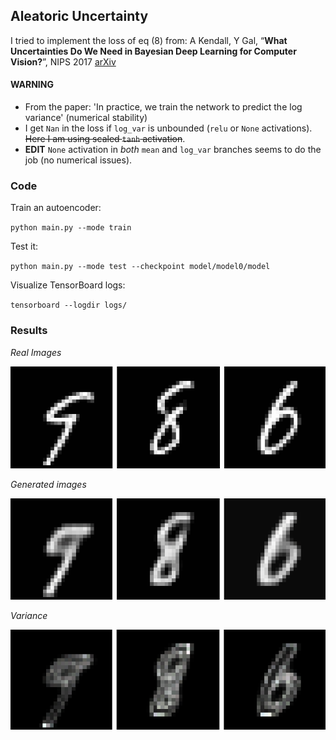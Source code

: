 ## Aleatoric Uncertainty
I tried to implement the loss of eq (8) from: A Kendall, Y Gal, “**What Uncertainties Do We Need in Bayesian Deep Learning for Computer Vision?**”, NIPS 2017 [arXiv](https://arxiv.org/abs/1703.04977)

#### WARNING
  - From the paper: 'In practice, we train the network to predict the log variance' (numerical stability)
  - I get `Nan` in the loss if `log_var` is unbounded (`relu` or `None` activations). <del>Here I am using scaled `tanh` activation</del>.
  - **EDIT** `None` activation in *both* `mean` and `log_var` branches seems to do the job (no numerical issues).

### Code

Train an autoencoder:

`
python main.py --mode train
`

Test it:

`
python main.py --mode test --checkpoint model/model0/model
`

Visualize TensorBoard logs:

`
tensorboard --logdir logs/
`

###  Results

*Real Images*

![images](./pics/aleatoric_real.png)

*Generated images*

![images](./pics/aleatoric_generated.png)

*Variance*

![images](./pics/aleatoric_uncertainty.png)


